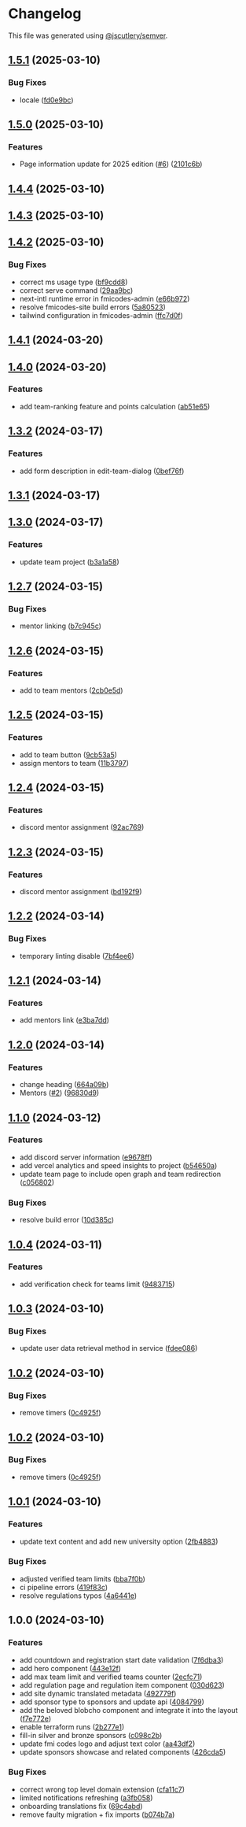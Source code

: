 # Changelog

This file was generated using [@jscutlery/semver](https://github.com/jscutlery/semver).

## [1.5.1](https://github.com/fss-fmi/fmicodes-2024/compare/v1.5.0...v1.5.1) (2025-03-10)

### Bug Fixes

- locale ([fd0e9bc](https://github.com/fss-fmi/fmicodes-2024/commit/fd0e9bc60141facc2c698cd3764cea742feb2d7c))

## [1.5.0](https://github.com/fss-fmi/fmicodes-2024/compare/v1.4.4...v1.5.0) (2025-03-10)

### Features

- Page information update for 2025 edition ([#6](https://github.com/fss-fmi/fmicodes-2024/issues/6)) ([2101c6b](https://github.com/fss-fmi/fmicodes-2024/commit/2101c6be2328e214c40d829c91a38f317aa84755))

## [1.4.4](https://github.com/fss-fmi/fmicodes-2024/compare/v1.4.3...v1.4.4) (2025-03-10)

## [1.4.3](https://github.com/fss-fmi/fmicodes-2024/compare/v1.4.2...v1.4.3) (2025-03-10)

## [1.4.2](https://github.com/fss-fmi/fmicodes-2024/compare/v1.4.1...v1.4.2) (2025-03-10)

### Bug Fixes

- correct ms usage type ([bf9cdd8](https://github.com/fss-fmi/fmicodes-2024/commit/bf9cdd8478cf8cf781ddef4c4c68742252db85f5))
- correct serve command ([29aa9bc](https://github.com/fss-fmi/fmicodes-2024/commit/29aa9bc7cd146a9318517b35526cc7ab55648f27))
- next-intl runtime error in fmicodes-admin ([e66b972](https://github.com/fss-fmi/fmicodes-2024/commit/e66b9724dc543c8bab6e13c6c520221946b4c97c))
- resolve fmicodes-site build errors ([5a80523](https://github.com/fss-fmi/fmicodes-2024/commit/5a8052366b451a3337218f7683ae67e793206719))
- tailwind configuration in fmicodes-admin ([ffc7d0f](https://github.com/fss-fmi/fmicodes-2024/commit/ffc7d0fe6fa1014a08ba6a33851e068fc343060f))

## [1.4.1](https://github.com/fss-fmi/fmicodes/compare/v1.4.0...v1.4.1) (2024-03-20)

## [1.4.0](https://github.com/fss-fmi/fmicodes/compare/v1.3.2...v1.4.0) (2024-03-20)

### Features

- add team-ranking feature and points calculation ([ab51e65](https://github.com/fss-fmi/fmicodes/commit/ab51e6559ce42125554553e98fa1696657c4745c))

## [1.3.2](https://github.com/fss-fmi/fmicodes/compare/v1.3.1...v1.3.2) (2024-03-17)

### Features

- add form description in edit-team-dialog ([0bef76f](https://github.com/fss-fmi/fmicodes/commit/0bef76f673670c19db2b1a71dc8216098af0935a))

## [1.3.1](https://github.com/fss-fmi/fmicodes/compare/v1.3.0...v1.3.1) (2024-03-17)

## [1.3.0](https://github.com/fss-fmi/fmicodes/compare/v1.2.7...v1.3.0) (2024-03-17)

### Features

- update team project ([b3a1a58](https://github.com/fss-fmi/fmicodes/commit/b3a1a58092d7affbb1f90c001a063bcc2820ecdb))

## [1.2.7](https://github.com/fss-fmi/fmicodes/compare/v1.2.6...v1.2.7) (2024-03-15)

### Bug Fixes

- mentor linking ([b7c945c](https://github.com/fss-fmi/fmicodes/commit/b7c945c6bc5656249253923fabe339ec9a7addb4))

## [1.2.6](https://github.com/fss-fmi/fmicodes/compare/v1.2.5...v1.2.6) (2024-03-15)

### Features

- add to team mentors ([2cb0e5d](https://github.com/fss-fmi/fmicodes/commit/2cb0e5d9f32e5302a2c63dce2dcb5a6683023baf))

## [1.2.5](https://github.com/fss-fmi/fmicodes/compare/v1.2.4...v1.2.5) (2024-03-15)

### Features

- add to team button ([9cb53a5](https://github.com/fss-fmi/fmicodes/commit/9cb53a5447a0ee325d0b19218ccad344124501ce))
- assign mentors to team ([11b3797](https://github.com/fss-fmi/fmicodes/commit/11b379785f464863d23e89f871726660f94b68cf))

## [1.2.4](https://github.com/fss-fmi/fmicodes/compare/v1.2.3...v1.2.4) (2024-03-15)

### Features

- discord mentor assignment ([92ac769](https://github.com/fss-fmi/fmicodes/commit/92ac769643210634856ab650e67d74b78490e69e))

## [1.2.3](https://github.com/fss-fmi/fmicodes/compare/v1.2.2...v1.2.3) (2024-03-15)

### Features

- discord mentor assignment ([bd192f9](https://github.com/fss-fmi/fmicodes/commit/bd192f97f428b82946b8816521aaee24d2936f41))

## [1.2.2](https://github.com/fss-fmi/fmicodes/compare/v1.2.1...v1.2.2) (2024-03-14)

### Bug Fixes

- temporary linting disable ([7bf4ee6](https://github.com/fss-fmi/fmicodes/commit/7bf4ee637d8b2a46fe96cfa8ab1a100983e3acbc))

## [1.2.1](https://github.com/fss-fmi/fmicodes/compare/v1.2.0...v1.2.1) (2024-03-14)

### Features

- add mentors link ([e3ba7dd](https://github.com/fss-fmi/fmicodes/commit/e3ba7dd667b627917e40ca48fbae1ba26b789f05))

## [1.2.0](https://github.com/fss-fmi/fmicodes/compare/v1.1.0...v1.2.0) (2024-03-14)

### Features

- change heading ([664a09b](https://github.com/fss-fmi/fmicodes/commit/664a09bebab19154fddee730560a160a17bc7ed7))
- Mentors ([#2](https://github.com/fss-fmi/fmicodes/issues/2)) ([96830d9](https://github.com/fss-fmi/fmicodes/commit/96830d96f1cd0e6899540d05fad2210075b7747c))

## [1.1.0](https://github.com/fss-fmi/fmicodes/compare/v1.0.4...v1.1.0) (2024-03-12)

### Features

- add discord server information ([e9678ff](https://github.com/fss-fmi/fmicodes/commit/e9678ff0a83ef3aa1b60cb562c33b25ddf7a59ce))
- add vercel analytics and speed insights to project ([b54650a](https://github.com/fss-fmi/fmicodes/commit/b54650ad8cc7991563baf65f85cba2744d93c67b))
- update team page to include open graph and team redirection ([c056802](https://github.com/fss-fmi/fmicodes/commit/c0568027bbf19b027eb213a22c662173d7f8bf62))

### Bug Fixes

- resolve build error ([10d385c](https://github.com/fss-fmi/fmicodes/commit/10d385c4db70c85dd6d2bb63199e8a9d0e06850e))

## [1.0.4](https://github.com/fss-fmi/fmicodes/compare/v1.0.3...v1.0.4) (2024-03-11)

### Features

- add verification check for teams limit ([9483715](https://github.com/fss-fmi/fmicodes/commit/948371507e295f85169f114476ba50b337e8b66d))

## [1.0.3](https://github.com/fss-fmi/fmicodes/compare/v1.0.2...v1.0.3) (2024-03-10)

### Bug Fixes

- update user data retrieval method in service ([fdee086](https://github.com/fss-fmi/fmicodes/commit/fdee086a527858500af6ac3dfa8b08262cd10d40))

## [1.0.2](https://github.com/fss-fmi/fmicodes/compare/v1.0.1...v1.0.2) (2024-03-10)

### Bug Fixes

- remove timers ([0c4925f](https://github.com/fss-fmi/fmicodes/commit/0c4925f97f2dd2ac1ab1d6a1e57a4f9568602193))

## [1.0.2](https://github.com/fss-fmi/fmicodes/compare/v1.0.1...v1.0.2) (2024-03-10)

### Bug Fixes

- remove timers ([0c4925f](https://github.com/fss-fmi/fmicodes/commit/0c4925f97f2dd2ac1ab1d6a1e57a4f9568602193))

## [1.0.1](https://github.com/fss-fmi/fmicodes/compare/v1.0.0...v1.0.1) (2024-03-10)

### Features

- update text content and add new university option ([2fb4883](https://github.com/fss-fmi/fmicodes/commit/2fb48830fc3be3d54b9d0c25597c58af11d5a458))

### Bug Fixes

- adjusted verified team limits ([bba7f0b](https://github.com/fss-fmi/fmicodes/commit/bba7f0bc86a5e4fa6fb1d614f8cf3be752f58f3d))
- ci pipeline errors ([419f83c](https://github.com/fss-fmi/fmicodes/commit/419f83c31ba50b93d3512f34657f08c2d4d5453e))
- resolve regulations typos ([4a6441e](https://github.com/fss-fmi/fmicodes/commit/4a6441e38cbdd8bc059166bf6f5e48b2e163d69f))

## 1.0.0 (2024-03-10)

### Features

- add countdown and registration start date validation ([7f6dba3](https://github.com/fss-fmi/fmicodes/commit/7f6dba3c720e6b7c54a9d34b43d9fd018932a67e))
- add hero component ([443e12f](https://github.com/fss-fmi/fmicodes/commit/443e12fc4dab93400e7a13d77656223eef1c4931))
- add max team limit and verified teams counter ([2ecfc71](https://github.com/fss-fmi/fmicodes/commit/2ecfc71224cc4e9e4bab0cfe1f723256ac9287be))
- add regulation page and regulation item component ([030d623](https://github.com/fss-fmi/fmicodes/commit/030d6238bca170506f68ddada518642539a9d536))
- add site dynamic translated metadata ([492779f](https://github.com/fss-fmi/fmicodes/commit/492779f06bdc99726c0066af701b1520514bcad0))
- add sponsor type to sponsors and update api ([4084799](https://github.com/fss-fmi/fmicodes/commit/408479914d9d7d9b54762bbd132590f1105450a4))
- add the beloved blobcho component and integrate it into the layout ([f7e772e](https://github.com/fss-fmi/fmicodes/commit/f7e772e628663d13803b884ac513424bc58c11ce))
- enable terraform runs ([2b277e1](https://github.com/fss-fmi/fmicodes/commit/2b277e1e87aa4c4a0f69f5b01b6003aeba63cd3b))
- fill-in silver and bronze sponsors ([c098c2b](https://github.com/fss-fmi/fmicodes/commit/c098c2b53617432227146ad81d7312960fcda9e8))
- update fmi codes logo and adjust text color ([aa43df2](https://github.com/fss-fmi/fmicodes/commit/aa43df254ee9cca83ee0815d9baecbc1343a8249))
- update sponsors showcase and related components ([426cda5](https://github.com/fss-fmi/fmicodes/commit/426cda53f40e298a37902241d5edd48ead70f338))

### Bug Fixes

- correct wrong top level domain extension ([cfa11c7](https://github.com/fss-fmi/fmicodes/commit/cfa11c7d4e28f2cae2349b192164a7a19300b979))
- limited notifications refreshing ([a3fb058](https://github.com/fss-fmi/fmicodes/commit/a3fb058f0c1d0d531b45a1eef9d9dbe0e92dc5e5))
- onboarding translations fix ([69c4abd](https://github.com/fss-fmi/fmicodes/commit/69c4abd9227e6a7855b98964b9d39de8e3949ee1))
- remove faulty migration + fix imports ([b074b7a](https://github.com/fss-fmi/fmicodes/commit/b074b7a07442dce60c234a6933ee3240ecc98988))
